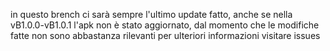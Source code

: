 in questo brench ci sarà sempre l'ultimo update fatto, anche se nella vB1.0.0-vB1.0.1 l'apk non è stato aggiornato, dal momento che le modifiche fatte non sono abbastanza rilevanti
per ulteriori informazioni visitare issues
